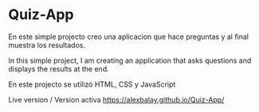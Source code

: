 # Quiz-App

En este simple projecto creo una aplicacion que hace preguntas y al final muestra los resultados.

In this simple project, I am creating an application that asks questions and displays the results at the end.

En este projecto se utilizó HTML, CSS y JavaScript 

Live version / Version activa
https://alexbalay.github.io/Quiz-App/
